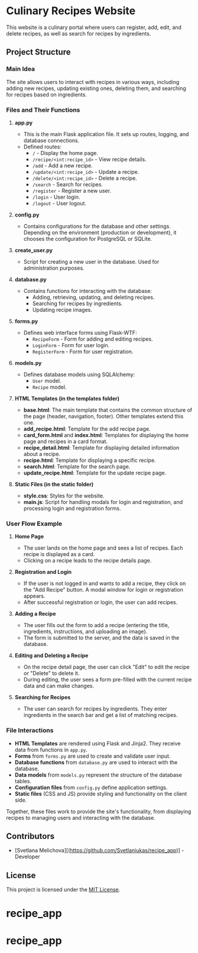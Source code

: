 # Culinary Recipes Website

This website is a culinary portal where users can register, add, edit, and delete recipes, as well as search for recipes by ingredients.

## Project Structure

### Main Idea
The site allows users to interact with recipes in various ways, including adding new recipes, updating existing ones, deleting them, and searching for recipes based on ingredients.

### Files and Their Functions

1. **app.py**
   - This is the main Flask application file. It sets up routes, logging, and database connections.
   - Defined routes:
     - `/` - Display the home page.
     - `/recipe/<int:recipe_id>` - View recipe details.
     - `/add` - Add a new recipe.
     - `/update/<int:recipe_id>` - Update a recipe.
     - `/delete/<int:recipe_id>` - Delete a recipe.
     - `/search` - Search for recipes.
     - `/register` - Register a new user.
     - `/login` - User login.
     - `/logout` - User logout.

2. **config.py**
   - Contains configurations for the database and other settings. Depending on the environment (production or development), it chooses the configuration for PostgreSQL or SQLite.

3. **create_user.py**
   - Script for creating a new user in the database. Used for administration purposes.

4. **database.py**
   - Contains functions for interacting with the database:
     - Adding, retrieving, updating, and deleting recipes.
     - Searching for recipes by ingredients.
     - Updating recipe images.

5. **forms.py**
   - Defines web interface forms using Flask-WTF:
     - `RecipeForm` - Form for adding and editing recipes.
     - `LoginForm` - Form for user login.
     - `RegisterForm` - Form for user registration.

6. **models.py**
   - Defines database models using SQLAlchemy:
     - `User` model.
     - `Recipe` model.

7. **HTML Templates (in the templates folder)**
   - **base.html**: The main template that contains the common structure of the page (header, navigation, footer). Other templates extend this one.
   - **add_recipe.html**: Template for the add recipe page.
   - **card_form.html** and **index.html**: Templates for displaying the home page and recipes in a card format.
   - **recipe_detail.html**: Template for displaying detailed information about a recipe.
   - **recipe.html**: Template for displaying a specific recipe.
   - **search.html**: Template for the search page.
   - **update_recipe.html**: Template for the update recipe page.

8. **Static Files (in the static folder)**
   - **style.css**: Styles for the website.
   - **main.js**: Script for handling modals for login and registration, and processing login and registration forms.

### User Flow Example

1. **Home Page**
   - The user lands on the home page and sees a list of recipes. Each recipe is displayed as a card.
   - Clicking on a recipe leads to the recipe details page.

2. **Registration and Login**
   - If the user is not logged in and wants to add a recipe, they click on the "Add Recipe" button. A modal window for login or registration appears.
   - After successful registration or login, the user can add recipes.

3. **Adding a Recipe**
   - The user fills out the form to add a recipe (entering the title, ingredients, instructions, and uploading an image).
   - The form is submitted to the server, and the data is saved in the database.

4. **Editing and Deleting a Recipe**
   - On the recipe detail page, the user can click "Edit" to edit the recipe or "Delete" to delete it.
   - During editing, the user sees a form pre-filled with the current recipe data and can make changes.

5. **Searching for Recipes**
   - The user can search for recipes by ingredients. They enter ingredients in the search bar and get a list of matching recipes.

### File Interactions

- **HTML Templates** are rendered using Flask and Jinja2. They receive data from functions in `app.py`.
- **Forms** from `forms.py` are used to create and validate user input.
- **Database functions** from `database.py` are used to interact with the database.
- **Data models** from `models.py` represent the structure of the database tables.
- **Configuration files** from `config.py` define application settings.
- **Static files** (CSS and JS) provide styling and functionality on the client side.

Together, these files work to provide the site's functionality, from displaying recipes to managing users and interacting with the database.

## Contributors

- [Svetlana Melichova][(https://github.com/Svetlaniukas/recipe_app)] - Developer

## License

This project is licensed under the [MIT License](LICENSE).
# recipe_app
# recipe_app
